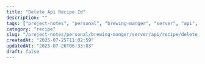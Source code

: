 ```yaml
---
title: "Delete Api Recipe Id"
description: ""
tags: ["project-notes", "personal", "brewing-manger", "server", "api", "recipe"]
category: "recipe"
slug: "/project-notes/personal/brewing-manger/server/api/recipe/delete_api_recipe_id.md"
createdAt: "2025-07-25T11:02:59"
updatedAt: "2025-07-26T06:33:03"
draft: false
---
```

